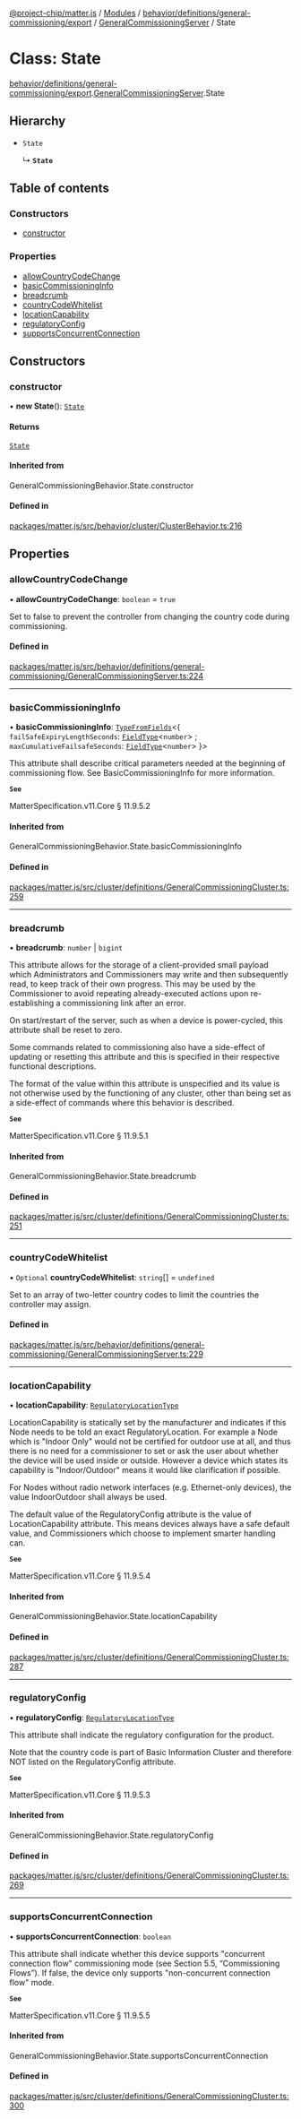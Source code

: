 [@project-chip/matter.js](../README.md) / [Modules](../modules.md) / [behavior/definitions/general-commissioning/export](../modules/behavior_definitions_general_commissioning_export.md) / [GeneralCommissioningServer](../modules/behavior_definitions_general_commissioning_export.GeneralCommissioningServer.md) / State

# Class: State

[behavior/definitions/general-commissioning/export](../modules/behavior_definitions_general_commissioning_export.md).[GeneralCommissioningServer](../modules/behavior_definitions_general_commissioning_export.GeneralCommissioningServer.md).State

## Hierarchy

- `State`

  ↳ **`State`**

## Table of contents

### Constructors

- [constructor](behavior_definitions_general_commissioning_export.GeneralCommissioningServer.State.md#constructor)

### Properties

- [allowCountryCodeChange](behavior_definitions_general_commissioning_export.GeneralCommissioningServer.State.md#allowcountrycodechange)
- [basicCommissioningInfo](behavior_definitions_general_commissioning_export.GeneralCommissioningServer.State.md#basiccommissioninginfo)
- [breadcrumb](behavior_definitions_general_commissioning_export.GeneralCommissioningServer.State.md#breadcrumb)
- [countryCodeWhitelist](behavior_definitions_general_commissioning_export.GeneralCommissioningServer.State.md#countrycodewhitelist)
- [locationCapability](behavior_definitions_general_commissioning_export.GeneralCommissioningServer.State.md#locationcapability)
- [regulatoryConfig](behavior_definitions_general_commissioning_export.GeneralCommissioningServer.State.md#regulatoryconfig)
- [supportsConcurrentConnection](behavior_definitions_general_commissioning_export.GeneralCommissioningServer.State.md#supportsconcurrentconnection)

## Constructors

### constructor

• **new State**(): [`State`](behavior_definitions_general_commissioning_export.GeneralCommissioningServer.State.md)

#### Returns

[`State`](behavior_definitions_general_commissioning_export.GeneralCommissioningServer.State.md)

#### Inherited from

GeneralCommissioningBehavior.State.constructor

#### Defined in

[packages/matter.js/src/behavior/cluster/ClusterBehavior.ts:216](https://github.com/project-chip/matter.js/blob/6d3b6a5d957d88a9231d6ecab4bb41f8133112be/packages/matter.js/src/behavior/cluster/ClusterBehavior.ts#L216)

## Properties

### allowCountryCodeChange

• **allowCountryCodeChange**: `boolean` = `true`

Set to false to prevent the controller from changing the country code during commissioning.

#### Defined in

[packages/matter.js/src/behavior/definitions/general-commissioning/GeneralCommissioningServer.ts:224](https://github.com/project-chip/matter.js/blob/6d3b6a5d957d88a9231d6ecab4bb41f8133112be/packages/matter.js/src/behavior/definitions/general-commissioning/GeneralCommissioningServer.ts#L224)

___

### basicCommissioningInfo

• **basicCommissioningInfo**: [`TypeFromFields`](../modules/tlv_export.md#typefromfields)\<\{ `failSafeExpiryLengthSeconds`: [`FieldType`](../interfaces/tlv_export.FieldType.md)\<`number`\> ; `maxCumulativeFailsafeSeconds`: [`FieldType`](../interfaces/tlv_export.FieldType.md)\<`number`\>  }\>

This attribute shall describe critical parameters needed at the beginning of commissioning flow. See
BasicCommissioningInfo for more information.

**`See`**

MatterSpecification.v11.Core § 11.9.5.2

#### Inherited from

GeneralCommissioningBehavior.State.basicCommissioningInfo

#### Defined in

[packages/matter.js/src/cluster/definitions/GeneralCommissioningCluster.ts:259](https://github.com/project-chip/matter.js/blob/6d3b6a5d957d88a9231d6ecab4bb41f8133112be/packages/matter.js/src/cluster/definitions/GeneralCommissioningCluster.ts#L259)

___

### breadcrumb

• **breadcrumb**: `number` \| `bigint`

This attribute allows for the storage of a client-provided small payload which Administrators and
Commissioners may write and then subsequently read, to keep track of their own progress. This may be
used by the Commissioner to avoid repeating already-executed actions upon re-establishing a
commissioning link after an error.

On start/restart of the server, such as when a device is power-cycled, this attribute shall be reset to
zero.

Some commands related to commissioning also have a side-effect of updating or resetting this attribute
and this is specified in their respective functional descriptions.

The format of the value within this attribute is unspecified and its value is not otherwise used by the
functioning of any cluster, other than being set as a side-effect of commands where this behavior is
described.

**`See`**

MatterSpecification.v11.Core § 11.9.5.1

#### Inherited from

GeneralCommissioningBehavior.State.breadcrumb

#### Defined in

[packages/matter.js/src/cluster/definitions/GeneralCommissioningCluster.ts:251](https://github.com/project-chip/matter.js/blob/6d3b6a5d957d88a9231d6ecab4bb41f8133112be/packages/matter.js/src/cluster/definitions/GeneralCommissioningCluster.ts#L251)

___

### countryCodeWhitelist

• `Optional` **countryCodeWhitelist**: `string`[] = `undefined`

Set to an array of two-letter country codes to limit the countries the controller may assign.

#### Defined in

[packages/matter.js/src/behavior/definitions/general-commissioning/GeneralCommissioningServer.ts:229](https://github.com/project-chip/matter.js/blob/6d3b6a5d957d88a9231d6ecab4bb41f8133112be/packages/matter.js/src/behavior/definitions/general-commissioning/GeneralCommissioningServer.ts#L229)

___

### locationCapability

• **locationCapability**: [`RegulatoryLocationType`](../enums/cluster_export.GeneralCommissioning.RegulatoryLocationType.md)

LocationCapability is statically set by the manufacturer and indicates if this Node needs to be told an
exact RegulatoryLocation. For example a Node which is "Indoor Only" would not be certified for outdoor
use at all, and thus there is no need for a commissioner to set or ask the user about whether the device
will be used inside or outside. However a device which states its capability is "Indoor/Outdoor" means
it would like clarification if possible.

For Nodes without radio network interfaces (e.g. Ethernet-only devices), the value IndoorOutdoor shall
always be used.

The default value of the RegulatoryConfig attribute is the value of LocationCapability attribute. This
means devices always have a safe default value, and Commissioners which choose to implement smarter
handling can.

**`See`**

MatterSpecification.v11.Core § 11.9.5.4

#### Inherited from

GeneralCommissioningBehavior.State.locationCapability

#### Defined in

[packages/matter.js/src/cluster/definitions/GeneralCommissioningCluster.ts:287](https://github.com/project-chip/matter.js/blob/6d3b6a5d957d88a9231d6ecab4bb41f8133112be/packages/matter.js/src/cluster/definitions/GeneralCommissioningCluster.ts#L287)

___

### regulatoryConfig

• **regulatoryConfig**: [`RegulatoryLocationType`](../enums/cluster_export.GeneralCommissioning.RegulatoryLocationType.md)

This attribute shall indicate the regulatory configuration for the product.

Note that the country code is part of Basic Information Cluster and therefore NOT listed on the
RegulatoryConfig attribute.

**`See`**

MatterSpecification.v11.Core § 11.9.5.3

#### Inherited from

GeneralCommissioningBehavior.State.regulatoryConfig

#### Defined in

[packages/matter.js/src/cluster/definitions/GeneralCommissioningCluster.ts:269](https://github.com/project-chip/matter.js/blob/6d3b6a5d957d88a9231d6ecab4bb41f8133112be/packages/matter.js/src/cluster/definitions/GeneralCommissioningCluster.ts#L269)

___

### supportsConcurrentConnection

• **supportsConcurrentConnection**: `boolean`

This attribute shall indicate whether this device supports "concurrent connection flow" commissioning
mode (see Section 5.5, “Commissioning Flows”). If false, the device only supports "non-concurrent
connection flow" mode.

**`See`**

MatterSpecification.v11.Core § 11.9.5.5

#### Inherited from

GeneralCommissioningBehavior.State.supportsConcurrentConnection

#### Defined in

[packages/matter.js/src/cluster/definitions/GeneralCommissioningCluster.ts:300](https://github.com/project-chip/matter.js/blob/6d3b6a5d957d88a9231d6ecab4bb41f8133112be/packages/matter.js/src/cluster/definitions/GeneralCommissioningCluster.ts#L300)

